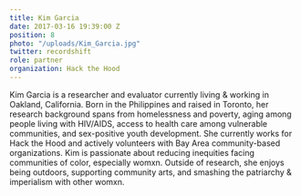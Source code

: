 ```yaml
---
title: Kim Garcia
date: 2017-03-16 19:39:00 Z
position: 8
photo: "/uploads/Kim_Garcia.jpg"
twitter: recordshift
role: partner
organization: Hack the Hood
---
```


Kim Garcia is a researcher and evaluator currently living & working in Oakland, California. Born in the Philippines and raised in Toronto, her research background spans from homelessness and poverty, aging among people living with HIV/AIDS, access to health care among vulnerable communities, and sex-positive youth development. She currently works for Hack the Hood and actively volunteers with Bay Area community-based organizations. Kim is passionate about reducing inequities facing communities of color, especially womxn. Outside of research, she enjoys being outdoors, supporting community arts, and smashing the patriarchy & imperialism with other womxn. 